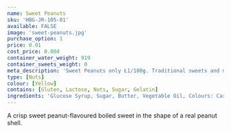```yaml
---
name: Sweet Peanuts
sku: 'HBG-JR-105-01'
available: FALSE
image: 'sweet-peanuts.jpg'
purchase_option: 1
price: 0.01
cost_price: 0.004
container_water_weight: 919
container_sweets_weight: 0
meta_description: 'Sweet Peanuts only Ł1/100g. Traditional sweets and more at Humbugs Confectionery Store. Specialists in satisfying your sweet tooth!'
type: [Nuts]
colour: [Yellow]
contains: [Gluten, Lactose, Nuts, Sugar, Gelatin]
ingredients: 'Glucose Syrup, Sugar, Butter, Vegetable Oil, Colours: Caramel, Curcumin'
---
```

A crisp sweet peanut-flavoured boiled sweet in the shape of a real peanut shell.
